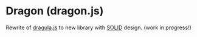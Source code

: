 # Dragon (dragon.js)
Rewrite of [dragula.js](https://github.com/bevacqua/dragula) to new library with [SOLID](https://en.wikipedia.org/wiki/SOLID_%28object-oriented_design%29) design. (work in progress!)